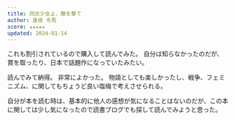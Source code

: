 ```yaml
---
title: 同志少女よ、敵を撃て
author: 逢坂 冬馬
score: ★★★★★
updated: 2024-01-14
---
```


これも割引されているので購入して読んでみた。
自分は知らなかったのだが、賞を取ったり、日本で話題作になっていたみたい。

読んでみて納得。
非常によかった。
物語としても楽しかったし、戦争、フェミニズム、に関してもちょうど良い塩梅で考えさせられる。

自分が本を読む時は、基本的に他人の感想が気になることはないのだが、この本に関しては少し気になったので読書ブログでも探して読んでみようと思った。

